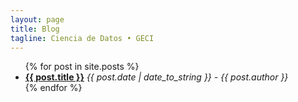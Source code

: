 ```yaml
---
layout: page
title: Blog
tagline: Ciencia de Datos • GECI
---
```


<ul>
  {% for post in site.posts %}
    <li>
      <b><a href="{{ post.url }}">{{ post.title }}</a></b>
      <i>{{ post.date | date_to_string }} - {{ post.author }}</i>
    </li>
  {% endfor %}
</ul>
